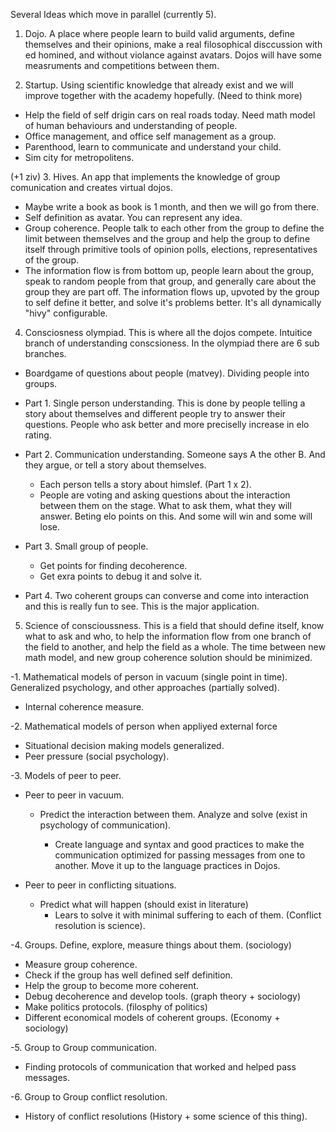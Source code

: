 Several Ideas which move in parallel (currently 5). 

1. Dojo. A place where people learn to build valid arguments, define themselves and their opinions, make a real filosophical disccussion with ed homined, and without violance against avatars. Dojos will have some measruments and competitions between them. 

2. Startup. Using scientific knowledge that already exist and we will improve together with the academy hopefully. (Need to think more) 
- Help the field of self drigin cars on real roads today. Need math model of human behaviours and understanding of people. 
- Office management, and office self management as a group. 
- Parenthood, learn to communicate and understand your child. 
- Sim city for metropolitens. 

(+1 ziv)
3. Hives. An app that implements the knowledge of group comunication and creates virtual dojos. 
- Maybe write a book as book is 1 month, and then we will go from there. 
- Self definition as avatar. You can represent any idea. 
- Group coherence. People talk to each other from the group to define the limit between themselves and the group and help the group to define itself through primitive tools of opinion polls, elections, representatives of the group. 
- The information flow is from bottom up, people learn about the group, speak to random people from that group, and generally care about the group they are part off. The information flows up, upvoted by the group to self define it better, and solve it's problems better. It's all dynamically "hivy" configurable. 

4. Consciosness olympiad. This is where all the dojos compete. Intuitice branch of understanding conscsioness. In the olympiad there are 6 sub branches. 

- Boardgame of questions about people (matvey). Dividing people into groups. 

- Part 1. Single person understanding. This is done by people telling a story about themselves and different people try to answer their questions. People who ask better and more preciselly increase in elo rating. 

- Part 2. Communication understanding. Someone says A the other B. And they argue, or tell a story about themselves. 

  - Each person tells a story about himslef. (Part 1 x 2).
  - People are voting and asking questions about the interaction between them on the stage. What to ask them, what they will answer. Beting elo points on this. And some will win and some will lose. 

- Part 3. Small group of people. 

  - Get points for finding decoherence. 
  - Get exra points to debug it and solve it. 

- Part 4. Two coherent groups can converse and come into interaction and this is really fun to see. This is the major application. 

5. Science of conscioussness. This is a field that should define itself, know what to ask and who, to help the information flow from one branch of the field to another, and help the field as a whole. The time between new math model, and new group coherence solution should be minimized. 

-1. Mathematical models of person in vacuum (single point in time). Generalized psychology, and other approaches (partially solved). 

  - Internal coherence measure. 

-2. Mathematical models of person when appliyed external force 

  - Situational decision making models generalized. 
  - Peer pressure (social psychology). 

-3. Models of peer to peer. 

  - Peer to peer in vacuum. 

    - Predict the interaction between them. Analyze and solve (exist in psychology of communication). 

      - Create language and syntax and good practices to make the communication optimized for passing messages from one to another. Move it up to the language practices in Dojos. 

  - Peer to peer in conflicting situations. 
    - Predict what will happen (should exist in literature) 
      - Lears to solve it with minimal suffering to each of them. (Conflict resolution is science). 

-4. Groups. Define, explore, measure things about them. (sociology)
  - Measure group coherence. 
  - Check if the group has well defined self definition. 
  - Help the group to become more coherent. 
  - Debug decoherence and develop tools. (graph theory + sociology)
  - Make politics protocols. (filosphy of politics)
  - Different economical models of coherent groups. (Economy + sociology)

-5. Group to Group communication. 
  - Finding protocols of communication that worked and helped pass messages. 

-6. Group to Group conflict resolution. 
  - History of conflict resolutions (History + some science of this thing).



